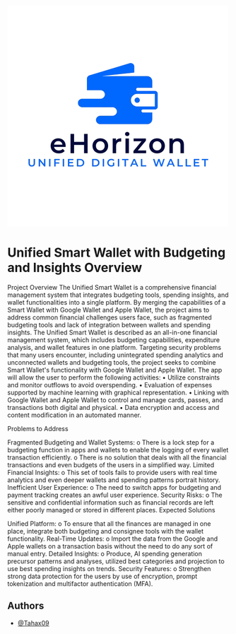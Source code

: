 
![Logo](https://github.com/Tahax09/Unified-Smart-Wallet-with-Budgeting-and-Insights/blob/main/eHorizon.png)


# Unified Smart Wallet with Budgeting and Insights Overview


Project Overview The Unified Smart Wallet is a comprehensive financial management system that integrates budgeting tools, spending insights, and wallet functionalities into a single platform. By merging the capabilities of a Smart Wallet with Google Wallet and Apple Wallet, the project aims to address common financial challenges users face, such as fragmented budgeting tools and lack of integration between wallets and spending insights. The Unified Smart Wallet is described as an all-in-one financial management system, which includes budgeting capabilities, expenditure analysis, and wallet features in one platform. Targeting security problems that many users encounter, including unintegrated spending analytics and unconnected wallets and budgeting tools, the project seeks to combine Smart Wallet's functionality with Google Wallet and Apple Wallet. The app will allow the user to perform the following activities: • Utilize constraints and monitor outflows to avoid overspending. • Evaluation of expenses supported by machine learning with graphical representation. • Linking with Google Wallet and Apple Wallet to control and manage cards, passes, and transactions both digital and physical. • Data encryption and access and content modification in an automated manner.

Problems to Address

Fragmented Budgeting and Wallet Systems: o There is a lock step for a budgeting function in apps and wallets to enable the logging of every wallet transaction efficiently. o There is no solution that deals with all the financial transactions and even budgets of the users in a simplified way.
Limited Financial Insights: o This set of tools fails to provide users with real time analytics and even deeper wallets and spending patterns portrait history.
Inefficient User Experience: o The need to switch apps for budgeting and payment tracking creates an awful user experience.
Security Risks: o The sensitive and confidential information such as financial records are left either poorly managed or stored in different places.
Expected Solutions

Unified Platform: o To ensure that all the finances are managed in one place, integrate both budgeting and consignee tools with the wallet functionality.
Real-Time Updates: o Import the data from the Google and Apple wallets on a transaction basis without the need to do any sort of manual entry.
Detailed Insights: o Produce, AI spending generation precursor patterns and analyses, utilized best categories and projection to use best spending insights on trends.
Security Features: o Strengthen strong data protection for the users by use of encryption, prompt tokenization and multifactor authentication (MFA).

## Authors

- [@Tahax09](https://www.github.com/Tahax09)

